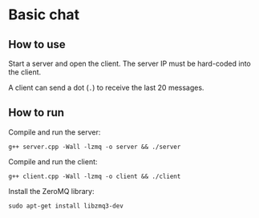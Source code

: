 # Basic chat

## How to use

Start a server and open the client. The server IP must be hard-coded into the client.

A client can send a dot (`.`) to receive the last 20 messages.

## How to run

Compile and run the server:

`g++ server.cpp -Wall -lzmq -o server && ./server`

Compile and run the client:

`g++ client.cpp -Wall -lzmq -o client && ./client`

Install the ZeroMQ library:

`sudo apt-get install libzmq3-dev`
